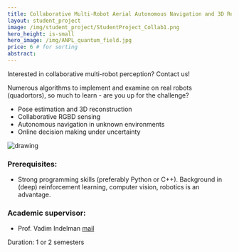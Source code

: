 ```yaml
---
title: Collaborative Multi-Robot Aerial Autonomous Navigation and 3D Reconstruction
layout: student_project
image: /img/student_project/StudentProject_Collab1.png
hero_height: is-small
hero_image: /img/ANPL_quantum_field.jpg 
price: 6 # for sorting 
abstract: 
---
```


Interested in collaborative multi-robot perception? Contact us!

Numerous algorithms to implement and examine on real robots
(quadortors), so much to learn - are you up for the challenge?

* Pose estimation and 3D reconstruction
* Collaborative RGBD sensing
* Autonomous navigation in unknown environments
* Online decision making under uncertainty

![drawing](/img/student_project/StudentProject_Collab2.png) 

### Prerequisites:
- Strong programming skills (preferably Python or C++). Background in (deep) reinforcement learning, computer vision, robotics is an advantage.

### Academic supervisor:
- Prof. Vadim Indelman [mail](mailto:vadim.indelman@technion.ac.il)

Duration: 1 or 2 semesters
